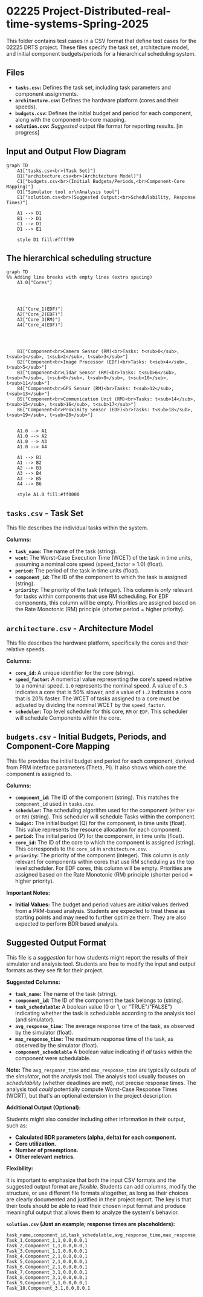 
# 02225 Project-Distributed-real-time-systems-Spring-2025

This folder contains test cases in a CSV format that define test cases for the 02225 DRTS project. These files specify the task set, architecture model, and initial component budgets/periods for a hierarchical scheduling system.  

## Files

*   **`tasks.csv`:**  Defines the task set, including task parameters and component assignments.
*   **`architecture.csv`:** Defines the hardware platform (cores and their speeds).
*   **`budgets.csv`:** Defines the initial budget and period for each component, along with the component-to-core mapping.
*   **`solution.csv`:** *Suggested* output file format for reporting results. [in progress]

## Input and Output Flow Diagram

```mermaid
graph TD
    A1["tasks.csv<br>(Task Set)"]
    B1["architecture.csv<br>(Architecture Model)"]
    C1["budgets.csv<br>(Initial Budgets/Periods,<br>Component-Core Mapping)"]
    D1["Simulator tool or\nAnalysis tool"]
    E1["solution.csv<br>(Suggested Output:<br>Schedulability, Response Times)"]

    A1 --> D1
    B1 --> D1
    C1 --> D1
    D1 --> E1

    style D1 fill:#ffff99
```


## The hierarchical scheduling structure

```mermaid
graph TD
%% Adding line breaks with empty lines (extra spacing)
    A1.0["Cores"]




    A1["Core_1(EDF)"]
    A2["Core_2(EDF)"]
    A3["Core_3(RM)"]
    A4["Core_4(EDF)"]




    B1["Component<br>Camera Sensor (RM)<br>Tasks: t<sub>0</sub>, t<sub>1</sub>, t<sub>2</sub>, t<sub>3</sub>"]
    B2["Component<br>Image Processor (EDF)<br>Tasks: t<sub>4</sub>, t<sub>5</sub>"]
    B3["Component<br>Lidar Sensor (RM)<br>Tasks: t<sub>6</sub>, t<sub>7</sub>, t<sub>8</sub>, t<sub>9</sub>, t<sub>10</sub>, t<sub>11</sub>"]
    B4["Component<br>GPS Sensor (RM)<br>Tasks: t<sub>12</sub>, t<sub>13</sub>"]
    B5["Component<br>Communication Unit (RM)<br>Tasks: t<sub>14</sub>, t<sub>15</sub>, t<sub>16</sub>, t<sub>17</sub>"]
    B6["Component<br>Proximity Sensor (EDF)<br>Tasks: t<sub>18</sub>, t<sub>19</sub>, t<sub>20</sub>"]


    A1.0 --> A1
    A1.0 --> A2
    A1.0 --> A3
    A1.0 --> A4

    A1 --> B1
    A1 --> B2
    A2 --> B3
    A3 --> B4
    A3 --> B5
    A4 --> B6

    style A1.0 fill:#ff0000
```

## `tasks.csv` - Task Set

This file describes the individual tasks within the system.

**Columns:**

*   **`task_name`:**  The name of the task (string).
*   **`wcet`:** The Worst-Case Execution Time (WCET) of the task in time units, assuming a nominal core speed (speed\_factor = 1.0) (float).
*   **`period`:** The period of the task in time units (float).
*   **`component_id`:**  The ID of the component to which the task is assigned (string).  
*   **`priority`:**  The priority of the task (integer).  This column is *only* relevant for tasks within components that use RM scheduling.  For EDF components, this column will be empty. Priorities are assigned based on the Rate Monotonic (RM) principle (shorter period = higher priority).

## `architecture.csv` - Architecture Model

This file describes the hardware platform, specifically the cores and their relative speeds.

**Columns:**

*   **`core_id`:**  A unique identifier for the core (string).
*   **`speed_factor`:**  A numerical value representing the core's speed relative to a nominal speed.  `1.0` represents the nominal speed.  A value of `0.5` indicates a core that is 50% slower, and a value of `1.2` indicates a core that is 20% faster.  The WCET of tasks assigned to a core must be adjusted by dividing the nominal WCET by the `speed_factor`.
*   **`scheduler`:** Top level scheduler for this core, `RM` or `EDF`. This scheduler will schedule Components within the core.

## `budgets.csv` - Initial Budgets, Periods, and Component-Core Mapping

This file provides the initial budget and period for each component, derived from PRM interface parameters (Theta, Pi). It also shows which core the component is assigned to.

**Columns:**

*   **`component_id`:** The ID of the component (string).  This matches the `component_id` used in `tasks.csv`.
*   **`scheduler`:** The scheduling algorithm used for the component (either `EDF` or `RM`) (string). This scheduler will schedule Tasks within the component.
*   **`budget`:**  The initial budget (Q) for the component, in time units (float). This value represents the resource allocation for each component.
*   **`period`:** The initial period (P) for the component, in time units (float).
*    **`core_id`:**  The ID of the core to which the component is assigned (string). This corresponds to the `core_id` in `architecture.csv`.
*   **`priority`:** The priority of the component (integer). This column is *only* relevant for components within cores that use RM scheduling as the top level scheduler.  For EDF cores, this column will be empty. Priorities are assigned based on the Rate Monotonic (RM) principle (shorter period = higher priority).

**Important Notes:**

*   **Initial Values:** The budget and period values are *initial* values derived from a PRM-based analysis. Students are expected to treat these as starting points and may need to further optimize them. They are also expected to perform BDR based analysis.

## Suggested Output Format

This file is a *suggestion* for how students might report the results of their simulator and analysis tool.  Students are free to modify the input and output formats as they see fit for their project.

**Suggested Columns:**

*   **`task_name`:** The name of the task (string).
*   **`component_id`:** The ID of the component the task belongs to (string).
*   **`task_schedulable`:**  A boolean value (0 or 1, or "TRUE"/"FALSE") indicating whether the task is schedulable according to the analysis tool (and simulator).
*   **`avg_response_time`:** The average response time of the task, as observed by the simulator (float).
*   **`max_response_time`:** The maximum response time of the task, as observed by the simulator (float).
* **`component_schedulable`** A boolean value indicating if *all* tasks within the component were schedulable.

**Note:**  The `avg_response_time` and `max_response_time` are typically outputs of the *simulator*, not the analysis tool.  The analysis tool usually focuses on *schedulability* (whether deadlines are met), not precise response times.  The analysis tool *could* potentially compute Worst-Case Response Times (WCRT), but that's an optional extension in the project description.

**Additional Output (Optional):**

Students might also consider including other information in their output, such as:

*   **Calculated BDR parameters (alpha, delta) for each component.**
*   **Core utilization.**
*    **Number of preemptions.**
*   **Other relevant metrics.**

**Flexibility:**

It is important to emphasize that both the input CSV formats and the suggested output format are *flexible*.  Students can add columns, modify the structure, or use different file formats altogether, as long as their choices are clearly documented and justified in their project report.  The key is that their tools should be able to read their chosen input format and produce meaningful output that allows them to analyze the system's behavior.


**`solution.csv` (Just an example; response times are placeholders):**

```csv
task_name,component_id,task_schedulable,avg_response_time,max_response_time,component_schedulable
Task_1,Component_1,1,0.0,0.0,1
Task_2,Component_1,1,0.0,0.0,1
Task_3,Component_1,1,0.0,0.0,1
Task_4,Component_2,1,0.0,0.0,1
Task_5,Component_2,1,0.0,0.0,1
Task_6,Component_2,1,0.0,0.0,1
Task_7,Component_3,1,0.0,0.0,1
Task_8,Component_3,1,0.0,0.0,1
Task_9,Component_3,1,0.0,0.0,1
Task_10,Component_3,1,0.0,0.0,1
```
